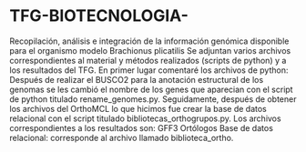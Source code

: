 # TFG-BIOTECNOLOGIA-
Recopilación, análisis e integración de la información genómica disponible para el organismo modelo Brachionus plicatilis  Se adjuntan varios archivos correspondientes al material y métodos realizados (scripts de python) y a los resultados del TFG.  En primer lugar comentaré los archivos de python:  Después de realizar el BUSCO2 para la anotación estructural de los genomas se les cambió el nombre de los genes que aparecian con el script de python titulado rename_genomes.py. Seguidamente, después de obtener los archivos del OrthoMCL lo que hicimos fue crear la base de datos relacional con el script titulado bibliotecas_orthogrupos.py. Los archivos correspondientes a los resultados son:  GFF3 Ortólogos Base de datos relacional: corresponde al archivo llamado biblioteca_ortho.
